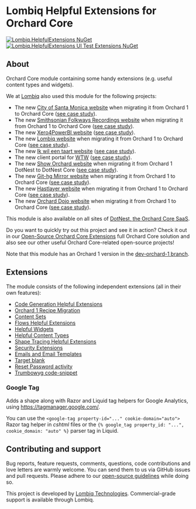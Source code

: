# Lombiq Helpful Extensions for Orchard Core

[![Lombiq.HelpfulExtensions NuGet](https://img.shields.io/nuget/v/Lombiq.HelpfulExtensions?label=Lombiq.HelpfulExtensions)](https://www.nuget.org/packages/Lombiq.HelpfulExtensions/) [![Lombiq.HelpfulExtensions UI Test Extensions NuGet](https://img.shields.io/nuget/v/Lombiq.HelpfulExtensions.Tests.UI?label=Lombiq.HelpfulExtensions.Tests.UI)](https://www.nuget.org/packages/Lombiq.HelpfulExtensions.Tests.UI/)

## About

Orchard Core module containing some handy extensions (e.g. useful content types and widgets).

We at [Lombiq](https://lombiq.com/) also used this module for the following projects:

- The new [City of Santa Monica website](https://santamonica.gov/) when migrating it from Orchard 1 to Orchard Core ([see case study](https://lombiq.com/blog/helping-the-city-of-santa-monica-with-orchard-core-consulting)).
- The new [Smithsonian Folkways Recordings website](https://folkways.si.edu/) when migrating it from Orchard 1 to Orchard Core ([see case study](https://lombiq.com/blog/smithsonian-folkways-recordings-now-upgraded-to-orchard-core)).
- The new [Xero4PowerBI website](https://xero4powerbi.com/) ([see case study](https://dotnest.com/blog/xero4powerbi-website-case-study-migration-to-orchard-core)).<!-- #spell-check-ignore-line -->
- The new [Lombiq website](https://lombiq.com/) when migrating it from Orchard 1 to Orchard Core ([see case study](https://lombiq.com/blog/how-we-renewed-and-migrated-lombiq-com-from-orchard-1-to-orchard-core)).
- The new [Ik wil een taart website](https://ikwileentaart.nl/) ([see case study](https://dotnest.com/blog/revamping-ik-wil-een-taart-migrating-an-old-version-of-orchard-core-website-with-custom-theme-and-commerce-logic-to-dotnest)).<!-- #spell-check-ignore-line -->
- The new client portal for [WTW](https://www.wtwco.com/) ([see case study](https://lombiq.com/blog/lombiq-s-journey-with-wtw-s-client-portal)).
- The new [Show Orchard website](https://showorchard.com/) when migrating it from Orchard 1 DotNest to DotNest Core ([see case study](https://dotnest.com/blog/show-orchard-case-study-migrating-an-orchard-1-dotnest-site-to-orchard-core)).<!-- #spell-check-ignore-line -->
- The new [Git-hg Mirror website](https://githgmirror.com/) when migrating it from Orchard 1 to Orchard Core ([see case study](https://lombiq.com/blog/git-hg-mirror-is-running-on-orchard-core)).<!-- #spell-check-ignore-line -->
- The new [Hastlayer website](https://hastlayer.com/) when migrating it from Orchard 1 to Orchard Core ([see case study](https://lombiq.com/blog/modernization-and-orchard-core-migration-of-hastlayer-com)).<!-- #spell-check-ignore-line -->
- The new [Orchard Dojo website](https://orcharddojo.net/) when migrating it from Orchard 1 to Orchard Core ([see case study](https://orcharddojo.net/blog/another-lombiq-site-was-improved-orchard-dojo)).<!-- #spell-check-ignore-line -->

This module is also available on all sites of [DotNest, the Orchard Core SaaS](https://dotnest.com/).

Do you want to quickly try out this project and see it in action? Check it out in our [Open-Source Orchard Core Extensions](https://github.com/Lombiq/Open-Source-Orchard-Core-Extensions) full Orchard Core solution and also see our other useful Orchard Core-related open-source projects!

Note that this module has an Orchard 1 version in the [dev-orchard-1 branch](https://github.com/Lombiq/Helpful-Extensions/tree/dev-orchard-1).

## Extensions

The module consists of the following independent extensions (all in their own features):

- [Code Generation Helpful Extensions](Lombiq.HelpfulExtensions/Extensions/CodeGeneration/Readme.md)
- [Orchard 1 Recipe Migration](Lombiq.HelpfulExtensions/Extensions/OrchardRecipeMigration/Readme.md)
- [Content Sets](Lombiq.HelpfulExtensions/Extensions/ContentSets/Readme.md)
- [Flows Helpful Extensions](Lombiq.HelpfulExtensions/Extensions/Flows/Readme.md)
- [Helpful Widgets](Lombiq.HelpfulExtensions/Extensions/Widgets/Readme.md)
- [Helpful Content Types](Lombiq.HelpfulExtensions/Extensions/ContentTypes/Readme.md)
- [Shape Tracing Helpful Extensions](Lombiq.HelpfulExtensions/Extensions/ShapeTracing/Readme.md)
- [Security Extensions](Lombiq.HelpfulExtensions/Extensions/Security/Readme.md)
- [Emails and Email Templates](Lombiq.HelpfulExtensions/Extensions/Emails/Readme.md)
- [Target blank](Lombiq.HelpfulExtensions/Extensions/TargetBlank/Readme.md)
- [Reset Password activity](Lombiq.HelpfulExtensions/Extensions/Workflows/Readme.md)
- [Trumbowyg code-snippet](Lombiq.HelpfulExtensions/Extensions/Trumbowyg/Readme.md)

### Google Tag

Adds a shape along with Razor and Liquid tag helpers for Google Analytics, using <https://tagmanager.google.com/>.

You can use the `<google-tag property-id="..." cookie-domain="auto">` Razor tag helper in _cshtml_ files or the `{% google_tag property_id: "...", cookie_domain: "auto" %}` parser tag in Liquid.

## Contributing and support

Bug reports, feature requests, comments, questions, code contributions and love letters are warmly welcome. You can send them to us via GitHub issues and pull requests. Please adhere to our [open-source guidelines](https://lombiq.com/open-source-guidelines) while doing so.

This project is developed by [Lombiq Technologies](https://lombiq.com/). Commercial-grade support is available through Lombiq.
